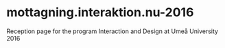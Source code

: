 # mottagning.interaktion.nu-2016
Reception page for the program Interaction and Design at Umeå University 2016
